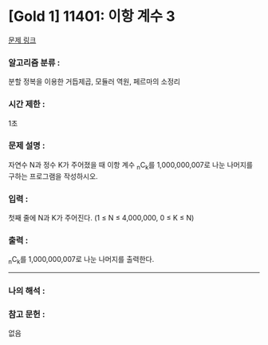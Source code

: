 [Gold 1] 11401: 이항 계수 3  
====================================  
[문제 링크](https://www.acmicpc.net/problem/11401)  

### 알고리즘 분류 :  
분할 정복을 이용한 거듭제곱, 모듈러 역원, 페르마의 소정리  

### 시간 제한 :  
1초   

### 문제 설명 :  
자연수 N과 정수 K가 주어졌을 때 이항 계수 <sub>n</sub>C<sub>k</sub>를 1,000,000,007로 나눈 나머지를 구하는 프로그램을 작성하시오.  

### 입력 :   
첫째 줄에 N과 K가 주어진다. (1 ≤ N ≤ 4,000,000, 0 ≤ K ≤ N)    

### 출력 :   
<sub>n</sub>C<sub>k</sub>를 1,000,000,007로 나눈 나머지를 출력한다.

-----------------------------------------------------------  
### 나의 해석 :  


### 참고 문헌 :  
없음  
